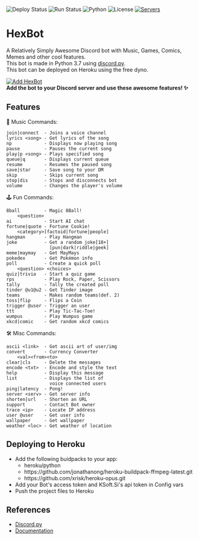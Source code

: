 ![Deploy Status](https://img.shields.io/github/workflow/status/1Prototype1/HexBot/Run?label=Deploy&logo=heroku) ![Run Status](https://img.shields.io/github/workflow/status/1Prototype1/HexBot/Run?label=Run&logo=heroku) ![Python](https://img.shields.io/badge/python-v3.7.9-blue?logo=python&logoColor=ffe873) ![License](https://img.shields.io/github/license/1Prototype1/HexBot) [![Servers](https://img.shields.io/badge/servers-11-FF355E?style=social&logo=discord)](https://discord.com/oauth2/authorize?client_id=747461870629290035&scope=bot&permissions=24576)
# HexBot
A Relatively Simply Awesome Discord bot with Music, Games, Comics, Memes and other cool features. <br>
This bot is made in Python 3.7 using [discord.py](https://github.com/Rapptz/discord.py).<br>
This bot can be deployed on Heroku using the free dyno.

[![Add HexBot](https://img.shields.io/badge/-Add%20Bot-141B2E?style=for-the-badge&logo=discord)](https://discord.com/oauth2/authorize?client_id=747461870629290035&scope=bot&permissions=24576) <br>
**Add the bot to your Discord server and use these awesome features! :sparkles:**

Features
---
:musical_note: Music Commands:
```
join|connect  - Joins a voice channel
lyrics <song> - Get lyrics of the song
np            - Displays now playing song
pause         - Pauses the current song
play|p <song> - Plays specified song
queue|q       - Displays current queue
resume        - Resumes the paused song
save|star     - Save song to your DM
skip          - Skips current song
stop|dis      - Stops and disconnects bot
volume        - Changes the player's volume
```
:joystick: Fun Commands:
```
8ball         - Magic 8Ball!
    <question>
ai            - Start AI chat
fortune|quote - Fortune Cookie!
    <category>[factoid|fortune|people]
hangman       - Play Hangman
joke          - Get a random joke[18+]
                [pun|dark|riddle|geek]
meme|maymay   - Get MayMays
pokedex       - Get Pokémon info
poll          - Create a quick poll
    <question> <choices>
quiz|trivia   - Start a quiz game
rps           - Play Rock, Paper, Scissors
tally         - Tally the created poll
tinder @u1@u2 - Get Tinder image
teams         - Makes random teams(def. 2)
toss|flip     - Flips a Coin
trigger @user - Trigger an user
ttt           - Play Tic-Tac-Toe!
wumpus        - Play Wumpus game
xkcd|comic    - Get random xkcd comics
```
🛠 Misc Commands:
```
ascii <link>  - Get ascii art of user/img
convert       - Currency Converter
    <val><from><to>
clear|cls     - Delete the messages
encode <txt>  - Encode and style the text
help          - Display this message
list          - Displays the list of
                voice connected users
ping|latency  - Pong!
server <serv> - Get server info
shorten|url   - Shorten an URL
support       - Contact Bot owner
trace <ip>    - Locate IP address
user @user    - Get user info
wallpaper     - Get wallpaper
weather <loc> - Get weather of location
```
Deploying to Heroku
---
- Add the following buidpacks to your app:
  - heroku/python
  - https<span>://</span>github.com/jonathanong/heroku-buildpack-ffmpeg-latest.git
  - https<span>://</span>github.com/xrisk/heroku-opus.git
- Add your Bot's access token and KSoft.Si's api token in Config vars
- Push the project files to Heroku

References
---
- [Discord.py](https://github.com/Rapptz/discord.py)
- [Documentation](https://discordpy.readthedocs.io/en/latest/index.html)
